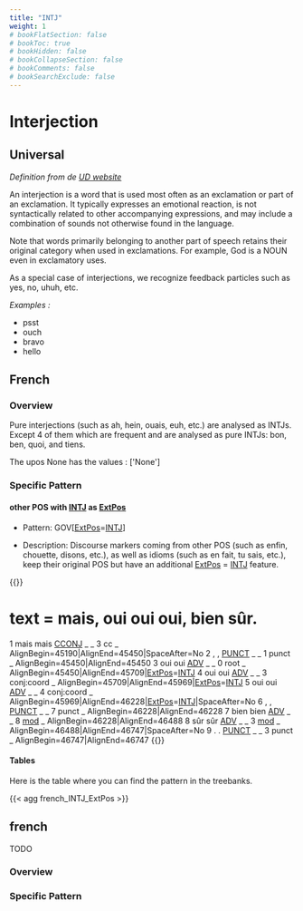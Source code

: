 ```yaml
---
title: "INTJ"
weight: 1
# bookFlatSection: false
# bookToc: true
# bookHidden: false
# bookCollapseSection: false
# bookComments: false
# bookSearchExclude: false
---
```


# Interjection

## Universal 

*Definition from de [UD website](https://universaldependencies.org/u/pos/INTJ.html)*

An interjection is a word that is used most often as an exclamation or part of an exclamation. It typically expresses an emotional reaction, is not syntactically related to other accompanying expressions, and may include a combination of sounds not otherwise found in the language.

Note that words primarily belonging to another part of speech retains their original category when used in exclamations. For example, God is a NOUN even in exclamatory uses.

As a special case of interjections, we recognize feedback particles such as yes, no, uhuh, etc.

*Examples :*
* psst
* ouch
* bravo
* hello


## French

### Overview

 Pure interjections (such as ah, hein, ouais, euh, etc.) are analysed as INTJs.  Except 4 of them which are frequent and are analysed as pure INTJs: bon, ben, quoi, and tiens.

 The upos None has the values : ['None']


### Specific Pattern

#### other POS with [INTJ](docs/general_guideline/Upos/INTJ.md) as [ExtPos](docs/general_guideline/Misc/ExtPos.md) 

- Pattern: GOV[[ExtPos](docs/general_guideline/Misc/ExtPos.md)=[INTJ](docs/general_guideline/Upos/INTJ.md)]


- Description: Discourse markers coming from other POS (such as enfin, chouette, disons, etc.), as well as idioms (such as en fait, tu sais, etc.), keep their original POS but have an additional [ExtPos](docs/general_guideline/Misc/ExtPos.md) = [INTJ](docs/general_guideline/Upos/INTJ.md) feature.

{{<conll>}} 
# text = mais, oui oui oui, bien sûr.
1	mais	mais	[CCONJ](docs/general_guideline/Upos/CCONJ.md)	_	_	3	cc	_	AlignBegin=45190|AlignEnd=45450|SpaceAfter=No
2	,	,	[PUNCT](docs/general_guideline/Upos/PUNCT.md)	_	_	1	punct	_	AlignBegin=45450|AlignEnd=45450
3	oui	oui	[ADV](docs/general_guideline/Upos/ADV.md)	_	_	0	root	_	AlignBegin=45450|AlignEnd=45709|[ExtPos](docs/general_guideline/Misc/ExtPos.md)=[INTJ](docs/general_guideline/Upos/INTJ.md)
4	oui	oui	[ADV](docs/general_guideline/Upos/ADV.md)	_	_	3	conj:coord	_	AlignBegin=45709|AlignEnd=45969|[ExtPos](docs/general_guideline/Misc/ExtPos.md)=[INTJ](docs/general_guideline/Upos/INTJ.md)
5	oui	oui	[ADV](docs/general_guideline/Upos/ADV.md)	_	_	4	conj:coord	_	AlignBegin=45969|AlignEnd=46228|[ExtPos](docs/general_guideline/Misc/ExtPos.md)=[INTJ](docs/general_guideline/Upos/INTJ.md)|SpaceAfter=No
6	,	,	[PUNCT](docs/general_guideline/Upos/PUNCT.md)	_	_	7	punct	_	AlignBegin=46228|AlignEnd=46228
7	bien	bien	[ADV](docs/general_guideline/Upos/ADV.md)	_	_	8	[mod](docs/general_guideline/Syntactic_relations/mod/mod.md)	_	AlignBegin=46228|AlignEnd=46488
8	sûr	sûr	[ADV](docs/general_guideline/Upos/ADV.md)	_	_	3	[mod](docs/general_guideline/Syntactic_relations/mod/mod.md)	_	AlignBegin=46488|AlignEnd=46747|SpaceAfter=No
9	.	.	[PUNCT](docs/general_guideline/Upos/PUNCT.md)	_	_	3	punct	_	AlignBegin=46747|AlignEnd=46747
{{</conll>}}

#### Tables

 Here is the table where you can find the pattern in the treebanks.

{{< agg french_INTJ_ExtPos >}}





## french

TODO
### Overview

### Specific Pattern



